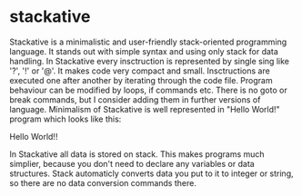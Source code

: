 # stackative
Stackative is a minimalistic and user-friendly stack-oriented programming language. It stands out with simple syntax and using only stack for data handling.
In Stackative every insctruction is represented by single sing like '?', '!' or '@'. It makes code very compact and small. Insctructions are executed one after another by iterating through the code file. Program behaviour can be modified by loops, if commands etc. There is no goto or break commands, but I consider adding them in further versions of language.
Minimalism of Stackative is well represented in "Hello World!" program which looks like this:

Hello World\!!

In Stackative all data is stored on stack. This makes programs much simplier, because you don't need to declare any variables or data structures. Stack automaticly converts data you put to it to integer or string, so there are no data conversion commands there.
